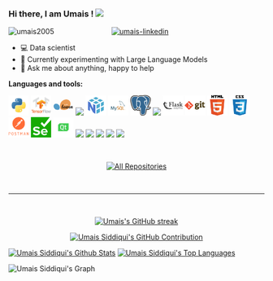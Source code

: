 ### Hi there, I am Umais ! <img src="https://media.giphy.com/media/hvRJCLFzcasrR4ia7z/giphy.gif" width="25px">
<p align="left">
  <img src="https://komarev.com/ghpvc/?username=umais2005&label=visitors&color=blue" alt="umais2005" />
  <img width="5"/>
  <a href="https://www.linkedin.com/in/umais-siddiqui-0291a7178">
    <img src="https://content.linkedin.com/content/dam/me/business/en-us/amp/brand-site/v2/bg/LI-Bug.svg.original.svg" alt="umais-linkedin" height="20" style="padding-left: 100px;"/>
  </a>
</p>

- 💻 Data scientist
- 🌱 Currently experimenting with Large Language Models
- 💬 Ask me about anything, happy to help

**Languages and tools:**


<code><img height="40" src="https://raw.githubusercontent.com/github/explore/80688e429a7d4ef2fca1e82350fe8e3517d3494d/topics/python/python.png"></code>
<code><img height="40" src="https://raw.githubusercontent.com/github/explore/80688e429a7d4ef2fca1e82350fe8e3517d3494d/topics/tensorflow/tensorflow.png"></code>
<code><img height="40" src="https://raw.githubusercontent.com/github/explore/80688e429a7d4ef2fca1e82350fe8e3517d3494d/topics/scikit-learn/scikit-learn.png"></code>
<code><img height="40" src="https://raw.githubusercontent.com/github/explore/80688e429a7d4ef2fca1e82350fe8e3517d3494d/topics/pandas/pandas.png"></code>
<code><img height="40" src="https://raw.githubusercontent.com/github/explore/80688e429a7d4ef2fca1e82350fe8e3517d3494d/topics/numpy/numpy.png"></code>
<code><img height="40" src="https://raw.githubusercontent.com/github/explore/80688e429a7d4ef2fca1e82350fe8e3517d3494d/topics/mysql/mysql.png"></code>
<code><img height="40" src="https://raw.githubusercontent.com/github/explore/80688e429a7d4ef2fca1e82350fe8e3517d3494d/topics/postgresql/postgresql.png"></code>
<code><img height="40" src="https://raw.githubusercontent.com/github/explore/80688e429a7d4ef2fca1e82350fe8e3517d3494d/topics/amazon-web-services/amazon-web-services.png"></code>
<code><img height="40" src="https://raw.githubusercontent.com/github/explore/80688e429a7d4ef2fca1e82350fe8e3517d3494d/topics/flask/flask.png"></code>
<code><img height="40" src="https://raw.githubusercontent.com/github/explore/80688e429a7d4ef2fca1e82350fe8e3517d3494d/topics/git/git.png"></code>
<code><img height="40" src="https://raw.githubusercontent.com/github/explore/80688e429a7d4ef2fca1e82350fe8e3517d3494d/topics/html/html.png"></code>
<code><img height="40" src="https://raw.githubusercontent.com/github/explore/80688e429a7d4ef2fca1e82350fe8e3517d3494d/topics/css/css.png"></code>
<code><img height="40" src="https://raw.githubusercontent.com/github/explore/80688e429a7d4ef2fca1e82350fe8e3517d3494d/topics/postman/postman.png"></code>
<code><img height="40" src="https://raw.githubusercontent.com/github/explore/80688e429a7d4ef2fca1e82350fe8e3517d3494d/topics/selenium/selenium.png"></code>
<code><img height="40" src="https://raw.githubusercontent.com/github/explore/80688e429a7d4ef2fca1e82350fe8e3517d3494d/topics/qt/qt.png"></code>
<code><img height="40" src="https://raw.githubusercontent.com/github/explore/80688e429a7d4ef2fca1e82350fe8e3517d3494d/topics/seaborn/seaborn.png"></code>
<code><img height="40" src="https://logo.clearbit.com/streamlit.com"></code>
<code><img height="40" src="https://logo.clearbit.com/huggingface.co"></code>
<code><img height="40" src="https://logo.clearbit.com/openai.com"></code>
<code><img height="40" src="https://cdn.analyticsvidhya.com/wp-content/uploads/2023/07/langchain3.png"></code>

<br/>


<p align="center">
  <a href="https://github.com/umais2005?tab=repositories" target="_blank"><img alt="All Repositories" title="All Repositories" src="https://img.shields.io/badge/-All%20Repos-2962FF?style=for-the-badge&logo=koding&logoColor=white"/></a>
</p>

<br/>
<hr/>
<br/>

<p align="center">
  <a href="https://github.com/umais2005">
    <img src="https://github-readme-streak-stats.herokuapp.com/?user=umais2005&theme=radical&border=7F3FBF&background=0D1117" alt="Umais's GitHub streak"/>
  </a>
</p>

<p align="center">
  <a href="https://github.com/umais2005">
    <img src="https://github-profile-summary-cards.vercel.app/api/cards/profile-details?username=umais2005&theme=radical" alt="Umais Siddiqui's GitHub Contribution"/>
  </a>
</p>

<a> 
    <a href="https://github.com/umais2005"><img alt="Umais Siddiqui's Github Stats" src="https://denvercoder1-github-readme-stats.vercel.app/api?username=umais2005&show_icons=true&count_private=true&theme=react&border_color=7F3FBF&bg_color=0D1117&title_color=F85D7F&icon_color=F8D866" height="192px" width="49.5%"/></a>
  <a href="https://github.com/umais2005"><img alt="Umais Siddiqui's Top Languages" src="https://denvercoder1-github-readme-stats.vercel.app/api/top-langs/?username=umais2005&langs_count=8&layout=compact&theme=react&border_color=7F3FBF&bg_color=0D1117&title_color=F85D7F&icon_color=F8D866" height="192px" width="49.5%"/></a>
  <br/>
</a>


![Umais Siddiqui's Graph](https://github-readme-activity-graph.vercel.app/graph?username=umais2005&custom_title=Umais%20Siddiqui's%20GitHub%20Activity%20Graph&bg_color=0D1117&color=7F3FBF&line=7F3FBF&point=7F3FBF&area_color=FFFFFF&title_color=FFFFFF&area=true)
